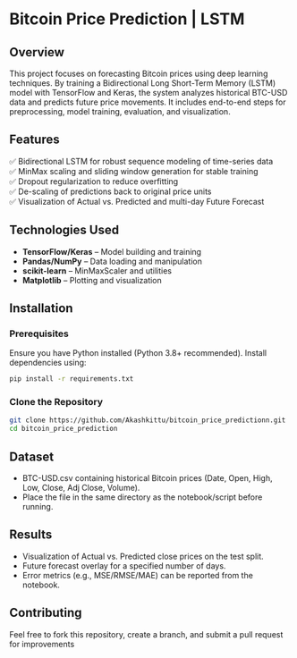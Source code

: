 # Bitcoin Price Prediction | LSTM

## Overview

This project focuses on forecasting Bitcoin prices using deep learning techniques. By training a Bidirectional Long Short-Term Memory (LSTM) model with TensorFlow and Keras, the system analyzes historical BTC-USD data and predicts future price movements. It includes end-to-end steps for preprocessing, model training, evaluation, and visualization.

## Features

✅ Bidirectional LSTM for robust sequence modeling of time-series data  
✅ MinMax scaling and sliding window generation for stable training  
✅ Dropout regularization to reduce overfitting  
✅ De-scaling of predictions back to original price units  
✅ Visualization of Actual vs. Predicted and multi-day Future Forecast

## Technologies Used

- **TensorFlow/Keras** – Model building and training  
- **Pandas/NumPy** – Data loading and manipulation  
- **scikit-learn** – MinMaxScaler and utilities  
- **Matplotlib** – Plotting and visualization

## Installation

### Prerequisites

Ensure you have Python installed (Python 3.8+ recommended). Install dependencies using:

```bash
pip install -r requirements.txt
```

### Clone the Repository

```bash
git clone https://github.com/Akashkittu/bitcoin_price_predictionn.git
cd bitcoin_price_prediction
```

## Dataset

- BTC-USD.csv containing historical Bitcoin prices (Date, Open, High, Low, Close, Adj Close, Volume).
- Place the file in the same directory as the notebook/script before running.

## Results

- Visualization of Actual vs. Predicted close prices on the test split.
- Future forecast overlay for a specified number of days.
- Error metrics (e.g., MSE/RMSE/MAE) can be reported from the notebook.

## Contributing

Feel free to fork this repository, create a branch, and submit a pull request for improvements
